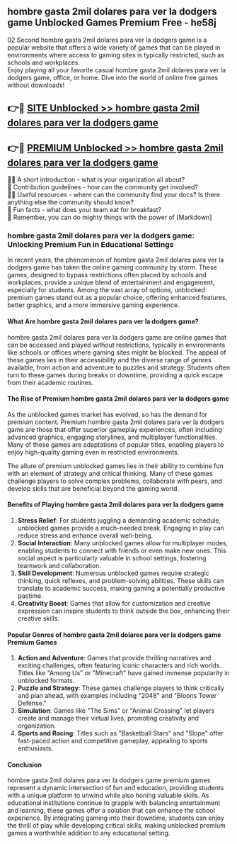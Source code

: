 ## hombre gasta 2mil dolares para ver la dodgers game Unblocked Games Premium Free - he58j

02 Second hombre gasta 2mil dolares para ver la dodgers game is a popular website that offers a wide variety of games that can be played in environments where access to gaming sites is typically restricted, such as schools and workplaces.  
Enjoy playing all your favorite casual hombre gasta 2mil dolares para ver la dodgers game, office, or home. Dive into the world of online free games without downloads!

## 👉🔴 [SITE Unblocked >> hombre gasta 2mil dolares para ver la dodgers game](http://freeplayer.one?title=hombre_gasta_2mil_dolares_para_ver_la_dodgers_game&ref=13D)

## 👉🔴 [PREMIUM Unblocked >> hombre gasta 2mil dolares para ver la dodgers game](http://freeplayer.one?title=hombre_gasta_2mil_dolares_para_ver_la_dodgers_game&ref=13D)

🙋‍♀️ A short introduction - what is your organization all about?  
🌈 Contribution guidelines - how can the community get involved?  
👩‍💻 Useful resources - where can the community find your docs? Is there anything else the community should know?  
🍿 Fun facts - what does your team eat for breakfast?  
🧙 Remember, you can do mighty things with the power of [Markdown]

### hombre gasta 2mil dolares para ver la dodgers game: Unlocking Premium Fun in Educational Settings

In recent years, the phenomenon of hombre gasta 2mil dolares para ver la dodgers game has taken the online gaming community by storm. These games, designed to bypass restrictions often placed by schools and workplaces, provide a unique blend of entertainment and engagement, especially for students. Among the vast array of options, unblocked premium games stand out as a popular choice, offering enhanced features, better graphics, and a more immersive gaming experience.

#### What Are hombre gasta 2mil dolares para ver la dodgers game?

hombre gasta 2mil dolares para ver la dodgers game are online games that can be accessed and played without restrictions, typically in environments like schools or offices where gaming sites might be blocked. The appeal of these games lies in their accessibility and the diverse range of genres available, from action and adventure to puzzles and strategy. Students often turn to these games during breaks or downtime, providing a quick escape from their academic routines.

#### The Rise of Premium hombre gasta 2mil dolares para ver la dodgers game

As the unblocked games market has evolved, so has the demand for premium content. Premium hombre gasta 2mil dolares para ver la dodgers game are those that offer superior gameplay experiences, often including advanced graphics, engaging storylines, and multiplayer functionalities. Many of these games are adaptations of popular titles, enabling players to enjoy high-quality gaming even in restricted environments.

The allure of premium unblocked games lies in their ability to combine fun with an element of strategy and critical thinking. Many of these games challenge players to solve complex problems, collaborate with peers, and develop skills that are beneficial beyond the gaming world.

#### Benefits of Playing hombre gasta 2mil dolares para ver la dodgers game

1.  **Stress Relief**: For students juggling a demanding academic schedule, unblocked games provide a much-needed break. Engaging in play can reduce stress and enhance overall well-being.
2.  **Social Interaction**: Many unblocked games allow for multiplayer modes, enabling students to connect with friends or even make new ones. This social aspect is particularly valuable in school settings, fostering teamwork and collaboration.
3.  **Skill Development**: Numerous unblocked games require strategic thinking, quick reflexes, and problem-solving abilities. These skills can translate to academic success, making gaming a potentially productive pastime.
4.  **Creativity Boost**: Games that allow for customization and creative expression can inspire students to think outside the box, enhancing their creative skills.

#### Popular Genres of hombre gasta 2mil dolares para ver la dodgers game Premium Games

1.  **Action and Adventure**: Games that provide thrilling narratives and exciting challenges, often featuring iconic characters and rich worlds. Titles like "Among Us" or "Minecraft" have gained immense popularity in unblocked formats.
2.  **Puzzle and Strategy**: These games challenge players to think critically and plan ahead, with examples including "2048" and "Bloons Tower Defense."
3.  **Simulation**: Games like "The Sims" or "Animal Crossing" let players create and manage their virtual lives, promoting creativity and organization.
4.  **Sports and Racing**: Titles such as "Basketball Stars" and "Slope" offer fast-paced action and competitive gameplay, appealing to sports enthusiasts.

#### Conclusion

hombre gasta 2mil dolares para ver la dodgers game premium games represent a dynamic intersection of fun and education, providing students with a unique platform to unwind while also honing valuable skills. As educational institutions continue to grapple with balancing entertainment and learning, these games offer a solution that can enhance the school experience. By integrating gaming into their downtime, students can enjoy the thrill of play while developing critical skills, making unblocked premium games a worthwhile addition to any educational setting.